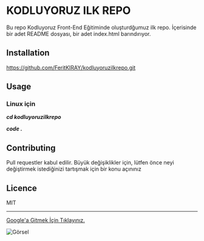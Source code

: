 # KODLUYORUZ ILK REPO
Bu repo Kodluyoruz Front-End Eğitiminde oluşturdğumuz ilk repo. İçerisinde bir adet README dosyası, bir adet index.html barındırıyor.
## Installation
 https://github.com/FeritKIRAY/kodluyoruzilkrepo.git
 
 ## Usage
 
 ### Linux için



***cd kodluyoruzilkrepo***
 
 
 ***code  .***
 

 ## Contributing

 Pull requestler kabul edilir. Büyük değişiklikler için, lütfen önce neyi değiştirmek istediğinizi tartışmak için bir konu açınınız

 ## Licence

 MIT


---------------------------


[Google'a Gitmek İçin Tıklayınız.](https://google.com)


 ![Görsel](https://picsum.photos/200/300)
